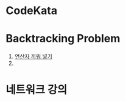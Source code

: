 # CodeKata


# Backtracking Problem

1. [연산자 끼워 넣기](https://github.com/solie75/Baekjoon/blob/92d3381d260a87411babb4b61442bff498d5fe9e/%EB%B0%B1%EC%A4%80/Silver/14888.%E2%80%85%EC%97%B0%EC%82%B0%EC%9E%90%E2%80%85%EB%81%BC%EC%9B%8C%EB%84%A3%EA%B8%B0/%EC%97%B0%EC%82%B0%EC%9E%90%E2%80%85%EB%81%BC%EC%9B%8C%EB%84%A3%EA%B8%B0.cc)
2. 

# 네트워크 강의

